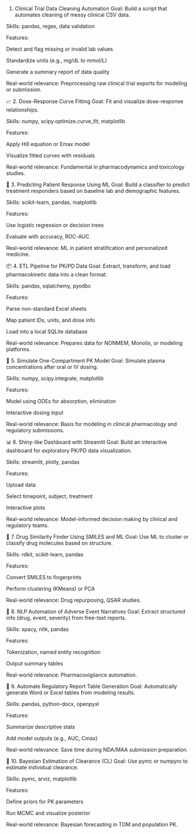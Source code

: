 1. Clinical Trial Data Cleaning Automation
Goal: Build a script that automates cleaning of messy clinical CSV data.

Skills: pandas, regex, data validation

Features:

Detect and flag missing or invalid lab values

Standardize units (e.g., mg/dL to mmol/L)

Generate a summary report of data quality

Real-world relevance: Preprocessing raw clinical trial exports for modeling or submission.

📈 2. Dose-Response Curve Fitting
Goal: Fit and visualize dose-response relationships.

Skills: numpy, scipy.optimize.curve_fit, matplotlib

Features:

Apply Hill equation or Emax model

Visualize fitted curves with residuals

Real-world relevance: Fundamental in pharmacodynamics and toxicology studies.

🧠 3. Predicting Patient Response Using ML
Goal: Build a classifier to predict treatment responders based on baseline lab and demographic features.

Skills: scikit-learn, pandas, matplotlib

Features:

Use logistic regression or decision trees

Evaluate with accuracy, ROC-AUC

Real-world relevance: ML in patient stratification and personalized medicine.

📦 4. ETL Pipeline for PK/PD Data
Goal: Extract, transform, and load pharmacokinetic data into a clean format.

Skills: pandas, sqlalchemy, pyodbc

Features:

Parse non-standard Excel sheets

Map patient IDs, units, and dose info

Load into a local SQLite database

Real-world relevance: Prepares data for NONMEM, Monolix, or modeling platforms.

🧪 5. Simulate One-Compartment PK Model
Goal: Simulate plasma concentrations after oral or IV dosing.

Skills: numpy, scipy.integrate, matplotlib

Features:

Model using ODEs for absorption, elimination

Interactive dosing input

Real-world relevance: Basis for modeling in clinical pharmacology and regulatory submissions.

📊 6. Shiny-like Dashboard with Streamlit
Goal: Build an interactive dashboard for exploratory PK/PD data visualization.

Skills: streamlit, plotly, pandas

Features:

Upload data

Select timepoint, subject, treatment

Interactive plots

Real-world relevance: Model-informed decision making by clinical and regulatory teams.

🧬 7. Drug Similarity Finder Using SMILES and ML
Goal: Use ML to cluster or classify drug molecules based on structure.

Skills: rdkit, scikit-learn, pandas

Features:

Convert SMILES to fingerprints

Perform clustering (KMeans) or PCA

Real-world relevance: Drug repurposing, QSAR studies.

📝 8. NLP Automation of Adverse Event Narratives
Goal: Extract structured info (drug, event, severity) from free-text reports.

Skills: spacy, nltk, pandas

Features:

Tokenization, named entity recognition

Output summary tables

Real-world relevance: Pharmacovigilance automation.

🧾 9. Automate Regulatory Report Table Generation
Goal: Automatically generate Word or Excel tables from modeling results.

Skills: pandas, python-docx, openpyxl

Features:

Summarize descriptive stats

Add model outputs (e.g., AUC, Cmax)

Real-world relevance: Save time during NDA/MAA submission preparation.

🧮 10. Bayesian Estimation of Clearance (CL)
Goal: Use pymc or numpyro to estimate individual clearance.

Skills: pymc, arviz, matplotlib

Features:

Define priors for PK parameters

Run MCMC and visualize posterior

Real-world relevance: Bayesian forecasting in TDM and population PK.
